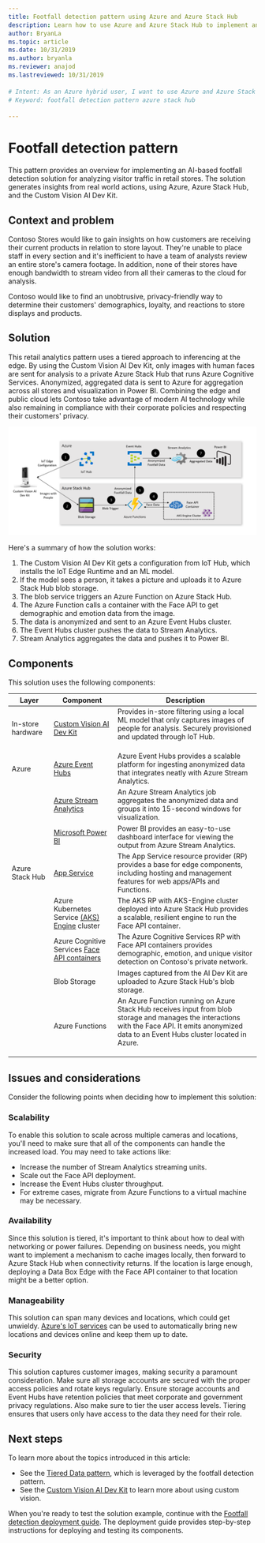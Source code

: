 ```yaml
---
title: Footfall detection pattern using Azure and Azure Stack Hub
description: Learn how to use Azure and Azure Stack Hub to implement an AI-based footfall detection solution for analyzing retail store traffic.
author: BryanLa
ms.topic: article
ms.date: 10/31/2019
ms.author: bryanla
ms.reviewer: anajod
ms.lastreviewed: 10/31/2019

# Intent: As an Azure hybrid user, I want to use Azure and Azure Stack Hub to implement an AI-based footfall detection pattern for analyzing retail store traffic.
# Keyword: footfall detection pattern azure stack hub

---
```


# Footfall detection pattern

This pattern provides an overview for implementing an AI-based footfall detection solution for analyzing visitor traffic in retail stores. The solution generates insights from real world actions, using Azure, Azure Stack Hub, and the Custom Vision AI Dev Kit.

## Context and problem

Contoso Stores would like to gain insights on how customers are receiving their current products in relation to store layout. They're unable to place staff in every section and it's inefficient to have a team of analysts review an entire store's camera footage. In addition, none of their stores have enough bandwidth to stream video from all their cameras to the cloud for analysis.

Contoso would like to find an unobtrusive, privacy-friendly way to determine their customers' demographics, loyalty, and reactions to store displays and products.

## Solution

This retail analytics pattern uses a tiered approach to inferencing at the edge. By using the Custom Vision AI Dev Kit, only images with human faces are sent for analysis to a private Azure Stack Hub that runs Azure Cognitive Services. Anonymized, aggregated data is sent to Azure for aggregation across all stores and visualization in Power BI. Combining the edge and public cloud lets Contoso take advantage of modern AI technology while also remaining in compliance with their corporate policies and respecting their customers' privacy.

[![Footfall detection pattern solution](media/pattern-retail-footfall-detection/solution-architecture.png)](media/pattern-retail-footfall-detection/solution-architecture.png)

Here's a summary of how the solution works:

1. The Custom Vision AI Dev Kit gets a configuration from IoT Hub, which installs the IoT Edge Runtime and an ML model.
2. If the model sees a person, it takes a picture and uploads it to Azure Stack Hub blob storage.
3. The blob service triggers an Azure Function on Azure Stack Hub.
4. The Azure Function calls a container with the Face API to get demographic and emotion data from the image.
5. The data is anonymized and sent to an Azure Event Hubs cluster.
6. The Event Hubs cluster pushes the data to Stream Analytics.
7. Stream Analytics aggregates the data and pushes it to Power BI.

## Components

This solution uses the following components:

| Layer | Component | Description |
|----------|-----------|-------------|
| In-store hardware | [Custom Vision AI Dev Kit](https://azure.github.io/Vision-AI-DevKit-Pages/) | Provides in-store filtering using a local ML model that only captures images of people for analysis. Securely provisioned and updated through IoT Hub.<br><br>|
| Azure | [Azure Event Hubs](/azure/event-hubs/) | Azure Event Hubs provides a scalable platform for ingesting anonymized data that integrates neatly with Azure Stream Analytics. |
|  | [Azure Stream Analytics](/azure/stream-analytics/) | An Azure Stream Analytics job aggregates the anonymized data and groups it into 15-second windows for visualization. |
|  | [Microsoft Power BI](https://powerbi.microsoft.com/) | Power BI provides an easy-to-use dashboard interface for viewing the output from Azure Stream Analytics. |
| Azure Stack Hub | [App Service](../operator/azure-stack-app-service-overview.md) | The App Service resource provider (RP) provides a base for edge components, including hosting and management features for web apps/APIs and Functions. |
| | Azure Kubernetes Service [(AKS) Engine](https://github.com/Azure/aks-engine) cluster | The AKS RP with AKS-Engine cluster deployed into Azure Stack Hub provides a scalable, resilient engine to run the Face API container. |
| | Azure Cognitive Services [Face API containers](/azure/cognitive-services/face/face-how-to-install-containers)| The Azure Cognitive Services RP with Face API containers provides demographic, emotion, and unique visitor detection on Contoso's private network. |
| | Blob Storage | Images captured from the AI Dev Kit are uploaded to Azure Stack Hub's blob storage. |
| | Azure Functions | An Azure Function running on Azure Stack Hub receives input from blob storage and manages the interactions with the Face API. It emits anonymized data to an Event Hubs cluster located in Azure.<br><br>|

## Issues and considerations

Consider the following points when deciding how to implement this solution:

### Scalability

To enable this solution to scale across multiple cameras and locations, you'll need to make sure that all of the components can handle the increased load. You may need to take actions like:

- Increase the number of Stream Analytics streaming units.
- Scale out the Face API deployment.
- Increase the Event Hubs cluster throughput.
- For extreme cases, migrate from Azure Functions to a virtual machine may be necessary.

### Availability

Since this solution is tiered, it's important to think about how to deal with networking or power failures. Depending on business needs, you might want to implement a mechanism to cache images locally, then forward to Azure Stack Hub when connectivity returns. If the location is large enough, deploying a Data Box Edge with the Face API container to that location might be a better option.

### Manageability

This solution can span many devices and locations, which could get unwieldy. [Azure's IoT services](/azure/iot-fundamentals/) can be used to automatically bring new locations and devices online and keep them up to date.

### Security

This solution captures customer images, making security a paramount consideration. Make sure all storage accounts are secured with the proper access policies and rotate keys regularly. Ensure storage accounts and Event Hubs have retention policies that meet corporate and government privacy regulations. Also make sure to tier the user access levels. Tiering ensures that users only have access to the data they need for their role.

## Next steps

To learn more about the topics introduced in this article:

- See the [Tiered Data pattern](https://aka.ms/tiereddatadeploy), which is leveraged by the footfall detection pattern.
- See the [Custom Vision AI Dev Kit](https://azure.github.io/Vision-AI-DevKit-Pages/) to learn more about using custom vision. 

When you're ready to test the solution example, continue with the [Footfall detection deployment guide](solution-deployment-guide-retail-footfall-detection.md). The deployment guide provides step-by-step instructions for deploying and testing its components.
